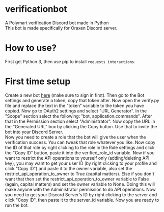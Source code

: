 # verificationbot
 A Polymart verification Discord bot made in Python \
 This bot is made specifically for Oraxen Discord server.

# How to use?
 First get Python 3, then use pip to install `requests interactions`.

# First time setup
 Create a new bot [here](https://discord.com/developers/applications) (make sure to sign in first). Then go to the Bot settings and generate a token, copy that token after. Now open the verify.py file and replace the text in the "token" variable to the token you have copied. Now go to OAuth2 settings and select "URL Generator". In the "Scope" section select the following: "bot, application.commands". After that in the Permission section select "Administrator". Now copy the URL in the "Generated URL" box by clicking the Copy button. Use that to invite the bot into your Discord Server. \
 Now you need to create a role that the bot will give the user when the verification success. You can tweak that role whatever you like. Now copy the ID of that role by right clicking to the role in the Role settings and click the "Copy ID" button, paste it into the verified_role_id variable. Now if you want to restrict the API operations to yourself only (adding/deleting API key), you may want to get your user ID (by right clicking to your profile and click "Copy ID") and paste it to the owner variable, also set the restrict_api_operation_to_owner to True (capital matters). Else if you don't want that then set the restrict_api_operation_to_owner variable to False (again, capital matters) and set the owner variable to None. Doing this will make anyone with the Administrator permission to do API operations. Now you need to get your Discord Server's ID by right clicking to the server and click "Copy ID", then paste it to the server_id variable. Now you are ready to run the bot.

